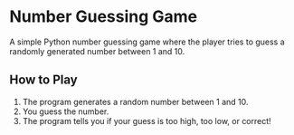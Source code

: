 # Number Guessing Game

A simple Python number guessing game where the player tries to guess a randomly generated number between 1 and 10.

## How to Play

1. The program generates a random number between 1 and 10.
2. You guess the number.
3. The program tells you if your guess is too high, too low, or correct!